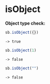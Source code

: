 # isObject

**Object type check:**

```javascript
sb.isObject({})
```

```text
-> true
```

```javascript
sb.isObject(1)
```

```text
-> false
```

```javascript
sb.isObject("")
```

```text
-> false
```


